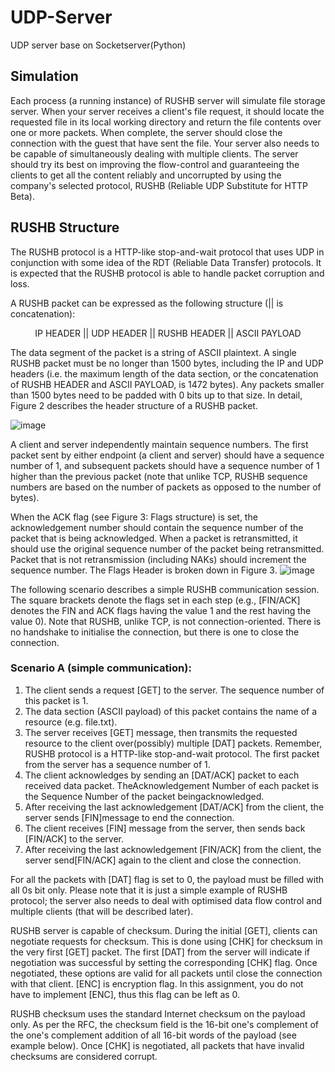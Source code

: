 # UDP-Server
UDP server base on Socketserver(Python)
## Simulation
Each process (a running instance) of RUSHB server will simulate file storage server. When your server receives a client's file request, it should locate the requested file in its local working directory and return the file contents over one or more packets. When complete, the server should close the connection with the guest that have sent the file. Your server also needs to be capable of simultaneously dealing with multiple clients. The server should try its best on improving the flow-control and guaranteeing the clients to get all the content reliably and uncorrupted by using the company's selected protocol, RUSHB (Reliable UDP Substitute for HTTP Beta).
## RUSHB Structure
The RUSHB protocol is a HTTP-like stop-and-wait protocol that uses UDP in conjunction with some idea of the RDT (Reliable Data Transfer) protocols. It is expected that the RUSHB protocol is able to handle packet corruption and loss.

A RUSHB packet can be expressed as the following structure (|| is concatenation):
<center> IP HEADER || UDP HEADER || RUSHB HEADER || ASCII PAYLOAD </center>

The data segment of the packet is a string of ASCII plaintext. A single RUSHB packet must be no longer than 1500 bytes, including the IP and UDP headers (i.e. the maximum length of the data section, or the concatenation of RUSHB HEADER and ASCII PAYLOAD, is 1472 bytes). Any packets smaller than 1500 bytes need to be padded with 0 bits up to that size. In detail, Figure 2 describes the header structure of a RUSHB packet.

![image](https://user-images.githubusercontent.com/91719529/165701228-f2f75ec2-8779-4fdd-b8cc-78eae620b866.png)

A client and server independently maintain sequence numbers. The first packet sent by either endpoint (a client and server) should have a sequence number of 1, and subsequent packets should have a sequence number of 1 higher than the previous packet (note that unlike TCP, RUSHB sequence numbers are based on the number of packets as opposed to the number of bytes).

When the ACK flag (see Figure 3: Flags structure) is set, the acknowledgement number should contain the sequence number of the packet that is being acknowledged. When a packet is retransmitted, it should use the original sequence number of the packet being retransmitted. Packet that is not retransmission (including NAKs) should increment the sequence number. The Flags Header is broken down in Figure 3.
![image](https://user-images.githubusercontent.com/91719529/165701206-79a60cd1-412a-4a6b-825e-9186257fb956.png)

The following scenario describes a simple RUSHB communication session. The square brackets denote the flags set in each step (e.g., [FIN/ACK] denotes the FIN and ACK flags having the value 1 and the rest having the value 0). Note that RUSHB, unlike TCP, is not connection-oriented. There is no handshake to initialise the connection, but there is one to close the connection.

### Scenario A (simple communication):
1. The client sends a request [GET] to the server. The sequence number of this packet is 1.
2. The data section (ASCII payload) of this packet contains the name of a resource (e.g. file.txt).
3. The server receives [GET] message, then transmits the requested resource to the client over(possibly) multiple [DAT] packets. Remember, RUSHB protocol is a HTTP-like stop-and-wait protocol. The first packet from the server has a sequence number of 1.
4. The client acknowledges by sending an [DAT/ACK] packet to each received data packet. TheAcknowledgement Number of each packet is the Sequence Number of the packet beingacknowledged.
5. After receiving the last acknowledgement [DAT/ACK] from the client, the server sends [FIN]message to end the connection.
6. The client receives [FIN] message from the server, then sends back [FIN/ACK] to the server.
7. After receiving the last acknowledgement [FIN/ACK] from the client, the server send[FIN/ACK] again to the client and close the connection.

For all the packets with [DAT] flag is set to 0, the payload must be filled with all 0s bit only. Please note that it is just a simple example of RUSHB protocol; the server also needs to deal with optimised data flow control and multiple clients (that will be described later).

RUSHB server is capable of checksum. During the initial [GET], clients can negotiate requests for checksum. This is done using [CHK] for checksum in the very first [GET] packet. The first [DAT] from the server will indicate if negotiation was successful by setting the corresponding [CHK] flag. Once negotiated, these options are valid for all packets until close the connection with that client. [ENC] is encryption flag. In this assignment, you do not have to implement [ENC], thus this flag can be left as 0.

RUSHB checksum uses the standard Internet checksum on the payload only. As per the RFC, the checksum field is the 16-bit one's complement of the one's complement addition of all 16-bit words of the payload (see example below). Once [CHK] is negotiated, all packets that have invalid checksums are considered corrupt.
